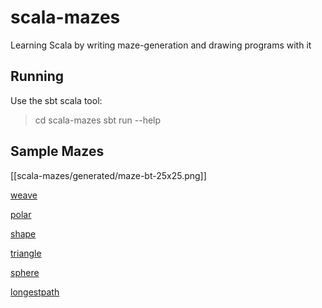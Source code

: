 # scala-mazes

Learning Scala by writing maze-generation and drawing programs with it

## Running

Use the sbt scala tool:

> cd scala-mazes
> sbt
> run --help

## Sample Mazes

[[scala-mazes/generated/maze-bt-25x25.png]]

[weave](scala-mazes/scala-mazes/generated/maze-kruskals-weave.png)

[polar](scala-mazes/scala-mazes/generated/maze-po-rb-20x1.png)

[shape](scala-mazes/scala-mazes/generated/maze-rb-skull.png)

[triangle](scala-mazes/scala-mazes/generated/maze-tr-rb-20x20.png)

[sphere](scala-mazes/scala-mazes/generated/sphere.png)

[longestpath](scala-mazes/scala-mazes/generated/weighted-rerouted.png)

